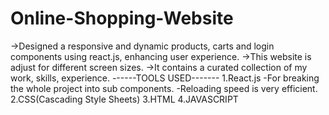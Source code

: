 # Online-Shopping-Website
->Designed a responsive and dynamic products, carts and login components using react.js, enhancing user experience.
->This website is adjust for different screen sizes.
->It contains a curated collection of my work, skills, experience.
------TOOLS USED-------
1.React.js
   -For breaking the whole project into sub components.
   -Reloading speed is very efficient.
2.CSS(Cascading Style Sheets)
3.HTML
4.JAVASCRIPT
